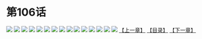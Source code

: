 # 第106话
![](https://s1.baozimh.com/scomic/yuekanshaonuyeqijun-chunquan/0/110-go1y/1.jpg)
![](https://s1.baozimh.com/scomic/yuekanshaonuyeqijun-chunquan/0/110-go1y/2.jpg)
![](https://s1.baozimh.com/scomic/yuekanshaonuyeqijun-chunquan/0/110-go1y/3.jpg)
![](https://s1.baozimh.com/scomic/yuekanshaonuyeqijun-chunquan/0/110-go1y/4.jpg)
![](https://s1.baozimh.com/scomic/yuekanshaonuyeqijun-chunquan/0/110-go1y/5.jpg)
![](https://s1.baozimh.com/scomic/yuekanshaonuyeqijun-chunquan/0/110-go1y/6.jpg)
![](https://s1.baozimh.com/scomic/yuekanshaonuyeqijun-chunquan/0/110-go1y/7.jpg)
![](https://s1.baozimh.com/scomic/yuekanshaonuyeqijun-chunquan/0/110-go1y/8.jpg)
![](https://s1.baozimh.com/scomic/yuekanshaonuyeqijun-chunquan/0/110-go1y/9.jpg)
![](https://s1.baozimh.com/scomic/yuekanshaonuyeqijun-chunquan/0/110-go1y/10.jpg)
![](https://s1.baozimh.com/scomic/yuekanshaonuyeqijun-chunquan/0/110-go1y/11.jpg)
![](https://s1.baozimh.com/scomic/yuekanshaonuyeqijun-chunquan/0/110-go1y/12.jpg)
![](https://s1.baozimh.com/scomic/yuekanshaonuyeqijun-chunquan/0/110-go1y/13.jpg)
![](https://s1.baozimh.com/scomic/yuekanshaonuyeqijun-chunquan/0/110-go1y/14.jpg)
![](https://s1.baozimh.com/scomic/yuekanshaonuyeqijun-chunquan/0/110-go1y/15.jpg)
[【上一章】](./110.md)
[【目录】](./README.md)
[【下一章】](./112.md)
